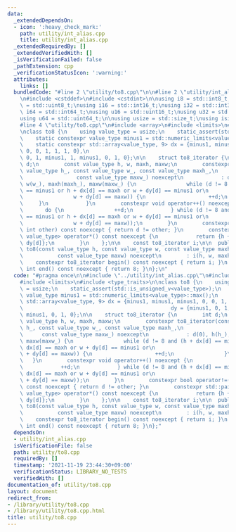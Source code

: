 ```yaml
---
data:
  _extendedDependsOn:
  - icon: ':heavy_check_mark:'
    path: utility/int_alias.cpp
    title: utility/int_alias.cpp
  _extendedRequiredBy: []
  _extendedVerifiedWith: []
  _isVerificationFailed: false
  _pathExtension: cpp
  _verificationStatusIcon: ':warning:'
  attributes:
    links: []
  bundledCode: "#line 2 \"utility/to8.cpp\"\n\n#line 2 \"utility/int_alias.cpp\"\n\
    \n#include <cstddef>\n#include <cstdint>\n\nusing i8 = std::int8_t;\nusing u8\
    \ = std::uint8_t;\nusing i16 = std::int16_t;\nusing i32 = std::int32_t;\nusing\
    \ i64 = std::int64_t;\nusing u16 = std::uint16_t;\nusing u32 = std::uint32_t;\n\
    using u64 = std::uint64_t;\n\nusing usize = std::size_t;\nusing isize = std::ptrdiff_t;\n\
    #line 4 \"utility/to8.cpp\"\n#include <array>\n#include <limits>\n#include <type_traits>\n\
    \nclass to8 {\n    using value_type = usize;\n    static_assert(std::is_unsigned_v<value_type>);\n\
    \    static constexpr value_type minus1 = std::numeric_limits<value_type>::max();\n\
    \    static constexpr std::array<value_type, 9> dx = {minus1, minus1, minus1,\
    \ 0, 0, 1, 1, 1, 0},\n                                               dy = {minus1,\
    \ 0, 1, minus1, 1, minus1, 0, 1, 0};\n\n    struct to8_iterator {\n        int\
    \ d;\n        const value_type h, w, maxh, maxw;\n        constexpr to8_iterator(const\
    \ value_type h_, const value_type w_, const value_type maxh_,\n              \
    \                 const value_type maxw_) noexcept\n            : d(0), h(h_),\
    \ w(w_), maxh(maxh_), maxw(maxw_) {\n                while (d != 8 and (h + dx[d]\
    \ == minus1 or h + dx[d] == maxh or w + dy[d] == minus1 or\n                 \
    \                w + dy[d] == maxw)) {\n                    ++d;\n           \
    \     }\n            }\n        constexpr void operator++() noexcept {\n     \
    \       do {\n                ++d;\n            } while (d != 8 and (h + dx[d]\
    \ == minus1 or h + dx[d] == maxh or w + dy[d] == minus1 or\n                 \
    \                w + dy[d] == maxw));\n        }\n        constexpr bool operator!=(const\
    \ int other) const noexcept { return d != other; }\n        constexpr std::pair<value_type,\
    \ value_type> operator*() const noexcept {\n            return {h + dx[d], w +\
    \ dy[d]};\n        }\n    };\n\n    const to8_iterator i;\n\n  public:\n    constexpr\
    \ to8(const value_type h, const value_type w, const value_type maxh,\n       \
    \           const value_type maxw) noexcept\n        : i(h, w, maxh, maxw) {}\n\
    \    constexpr to8_iterator begin() const noexcept { return i; }\n    constexpr\
    \ int end() const noexcept { return 8; }\n};\n"
  code: "#pragma once\n\n#include \"../utility/int_alias.cpp\"\n#include <array>\n\
    #include <limits>\n#include <type_traits>\n\nclass to8 {\n    using value_type\
    \ = usize;\n    static_assert(std::is_unsigned_v<value_type>);\n    static constexpr\
    \ value_type minus1 = std::numeric_limits<value_type>::max();\n    static constexpr\
    \ std::array<value_type, 9> dx = {minus1, minus1, minus1, 0, 0, 1, 1, 1, 0},\n\
    \                                               dy = {minus1, 0, 1, minus1, 1,\
    \ minus1, 0, 1, 0};\n\n    struct to8_iterator {\n        int d;\n        const\
    \ value_type h, w, maxh, maxw;\n        constexpr to8_iterator(const value_type\
    \ h_, const value_type w_, const value_type maxh_,\n                         \
    \      const value_type maxw_) noexcept\n            : d(0), h(h_), w(w_), maxh(maxh_),\
    \ maxw(maxw_) {\n                while (d != 8 and (h + dx[d] == minus1 or h +\
    \ dx[d] == maxh or w + dy[d] == minus1 or\n                                 w\
    \ + dy[d] == maxw)) {\n                    ++d;\n                }\n         \
    \   }\n        constexpr void operator++() noexcept {\n            do {\n    \
    \            ++d;\n            } while (d != 8 and (h + dx[d] == minus1 or h +\
    \ dx[d] == maxh or w + dy[d] == minus1 or\n                                 w\
    \ + dy[d] == maxw));\n        }\n        constexpr bool operator!=(const int other)\
    \ const noexcept { return d != other; }\n        constexpr std::pair<value_type,\
    \ value_type> operator*() const noexcept {\n            return {h + dx[d], w +\
    \ dy[d]};\n        }\n    };\n\n    const to8_iterator i;\n\n  public:\n    constexpr\
    \ to8(const value_type h, const value_type w, const value_type maxh,\n       \
    \           const value_type maxw) noexcept\n        : i(h, w, maxh, maxw) {}\n\
    \    constexpr to8_iterator begin() const noexcept { return i; }\n    constexpr\
    \ int end() const noexcept { return 8; }\n};"
  dependsOn:
  - utility/int_alias.cpp
  isVerificationFile: false
  path: utility/to8.cpp
  requiredBy: []
  timestamp: '2021-11-19 23:44:30+09:00'
  verificationStatus: LIBRARY_NO_TESTS
  verifiedWith: []
documentation_of: utility/to8.cpp
layout: document
redirect_from:
- /library/utility/to8.cpp
- /library/utility/to8.cpp.html
title: utility/to8.cpp
---
```

